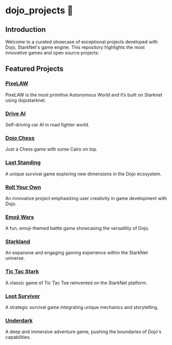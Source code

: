 # dojo_projects 🎲

## Introduction

Welcome to a curated showcase of exceptional projects developed with Dojo, StarkNet's game engine. This repository highlights the most innovative games and open source projects:

## Featured Projects

### [PixeLAW](https://github.com/pixelaw/core)
PixeLAW is the most primitive Autonomous World and it’s built on Starknet using dojostarknet.

### [Drive AI](https://github.com/cartridge-gg/drive-ai)
Self-driving car AI in road fighter world.

### [Dojo Chess](https://github.com/rkdud007/chess-dojo/tree/tutorialv3)
Just a Chess game with some Cairo on top.

### [Last Standing](https://github.com/GrugLikesRocks/Last-Standing)
A unique survival game exploring new dimensions in the Dojo ecosystem.

### [Roll Your Own](https://github.com/cartridge-gg/rollyourown)
An innovative project emphasizing user creativity in game development with Dojo.

### [Emoji Wars](https://github.com/dojoengine/emoji-wars)
A fun, emoji-themed battle game showcasing the versatility of Dojo.

### [Starkland](https://github.com/Starklandxyz)
An expansive and engaging gaming experience within the StarkNet universe.

### [Tic Tac Stark](https://github.com/gizatechxyz/Tic-Tac-Stark)
A classic game of Tic Tac Toe reinvented on the StarkNet platform.

### [Loot Survivor](https://github.com/BibliothecaDAO/loot-survivor)
A strategic survival game integrating unique mechanics and storytelling.

### [Underdark](https://github.com/fundaomental/underdark)
A deep and immersive adventure game, pushing the boundaries of Dojo's capabilities.


